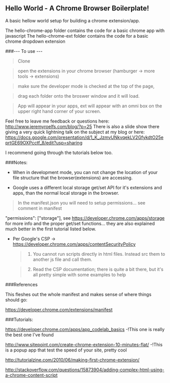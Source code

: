 ## Hello World - A Chrome Browser Boilerplate!
A basic hellow world setup for building a chrome extension/app.

The hello-chrome-app folder contains the code for a basic chrome app with javascript
The hello-chrome-ext folder contains the code for a basic chrome dropdown extension

###--- To use --- 
>Clone

>open the extensions in your chrome browser (hamburger -> more tools -> extensions)

>make sure the developer mode is checked at the top of the page, 

>drag each folder onto the broswer window and it will load. 

>App will appear in your apps, ext will appear with an omni box on the upper right hand corner of your screen.

Feel free to leave me feedback or questions here: http://www.jeremyroelfs.com/blog/?p=25
There is also a slide show there giving a very quick lightning talk on the subject at my blog or here:
https://docs.google.com/presentation/d/1_K_JzmvUNkvqekLV2GfykdtO25eprtGE69OXPcctf_8/edit?usp=sharing

I recommend going through the tutorials below too.

###Notes:
- When in development mode, you can not change the location of your file structure that the browser(extensions) are accessing.

- Google uses a different local storage get/set API for it's extensions and apps, than the normal local storage in the browser.
> In the manifest.json you will need to setup permissions... see comment in manifest

  "permissions": ["storage"],
  see https://developer.chrome.com/apps/storage for more info and the proper get/set functions... they are also explained much better in the first tutorial listed below.

- Per Google's CSP -> https://developer.chrome.com/apps/contentSecurityPolicy
  
  > 1) You cannot run scripts directly in html files. Instead src them to another js file and call them.

  > 2) Read the CSP documentation; there is quite a bit there, but it's all pretty simple with some examples to help



###References

This fleshes out the whole manifest and makes sense of where things should go:

https://developer.chrome.com/extensions/manifest


###Tutorials:

https://developer.chrome.com/apps/app_codelab_basics  -!This one is really the best one I've found

http://www.sitepoint.com/create-chrome-extension-10-minutes-flat/ -!This is a popup app that test the speed of your site, pretty cool

http://tutorialzine.com/2010/06/making-first-chrome-extension/

http://stackoverflow.com/questions/15873904/adding-complex-html-using-a-chrome-content-script

